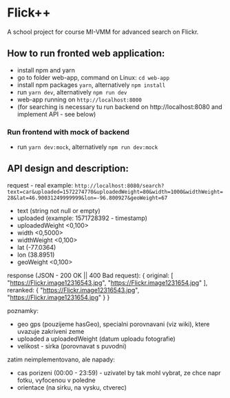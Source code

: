 # Flick++

A school project for course MI-VMM for advanced search on Flickr.


## How to run fronted web application:

 - install npm and yarn
 - go to folder web-app, command on Linux: `cd web-app`
 - install npm packages `yarn`, alternatively `npm install`
 - run `yarn dev`, alternatively `npm run dev`
 - web-app running on `http://localhost:8000`
 - (for searching is necessary tu run backend on http://localhost:8080 and implement API - see below)

### Run frontend with mock of backend
 - run `yarn dev:mock`, alternatively `npm run dev:mock`


## API design and description:

request - real example:
`http://localhost:8080/search?text=car&uploaded=1572274770&uploadedWeight=80&width=1000&widthWeight=28&lat=46.90031249999999&lon=-96.800927&geoWeight=67`
 - text (string not null or empty)
 - uploaded (example: 1571728392 - timestamp)
 - uploadedWeight <0,100>
 - width <0,5000>
 - widthWeight <0,100>
 - lat (-77.0364)
 - lon (38.8951)
 - geoWeight <0,100>

response (JSON - 200 OK || 400 Bad request):
{
    original: 
    [
        "https://Flickr.image12316543.jpg",
        "https://Flickr.image1231654.jpg"
    ],
    reranked: {
        "https://Flickr.image12316543.jpg",
        "https://Flickr.image1231654.jpg"
    }
}


poznamky:
- geo gps (pouzijeme hasGeo), specialni porovnavani (viz wiki), ktere uvazuje zakriveni zeme
- uploaded a uploadedWeight (datum uploadu fotografie)
- velikost - sirka (porovnavat s puvodni)

zatim neimplementovano, ale napady:
- cas porizeni (00:00 - 23:59) - uzivatel by tak mohl vybrat, ze chce napr fotku, vyfocenou v poledne
- orientace (na sirku, na vysku, ctverec)
